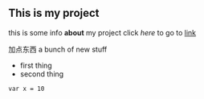 <!-- markdown file -->
<!-- //井号是字磅数 越多越大 -->

## This is my project

this is some info **about** my project
click *here* to go to  [link](http://google.com)

加点东西
a bunch of new stuff 
<!-- //link to image也是这个写法 -->
<!-- //方括号里的字可以改 就随心命名 -->

- first thing
- second thing

```
var x = 10
```
<!-- //code -->
<!-- comment的快捷键是command+？ 然后这个写法跟在html里一样 尖括号和感叹号和短杠杠 -->
